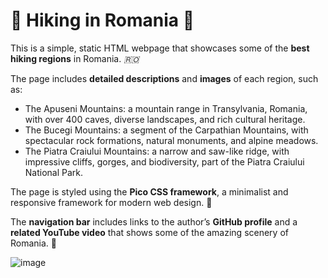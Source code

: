 # 🌲 Hiking in Romania 🌲

This is a simple, static HTML webpage that showcases some of the **best hiking regions** in Romania. *🇷🇴*

The page includes **detailed descriptions** and **images** of each region, such as:

  - The Apuseni Mountains: a mountain range in Transylvania, Romania, with over 400 caves, diverse landscapes, and rich cultural heritage.
  - The Bucegi Mountains: a segment of the Carpathian Mountains, with spectacular rock formations, natural monuments, and alpine meadows.
  - The Piatra Craiului Mountains: a narrow and saw-like ridge, with impressive cliffs, gorges, and biodiversity, part of the Piatra Craiului National Park.

The page is styled using the **Pico CSS framework**, a minimalist and responsive framework for modern web design. 🎨

The **navigation bar** includes links to the author’s **GitHub profile** and a **related YouTube video** that shows some of the amazing scenery of Romania. 🎥

![image](https://github.com/bogdancojan/hiking_brochure/assets/97395202/f9557f3a-c48e-44e1-9762-1def41f6ae5f)
